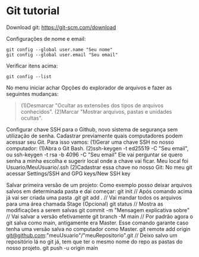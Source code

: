 # Git tutorial

Download git:
https://git-scm.com/download

Configurações de nome e email:
```
git config --global user.name "Seu nome"
git config --global user.email "Seu email"
```

Verificar itens acima:
```
git config --list
```

No menu iniciar achar Opções do explorador de arquivos e fazer as seguintes mudanças:
> (1)Desmarcar "Ocultar as extensões dos tipos de arquivos conhecidos".
> (2)Marcar "Mostrar arquivos, pastas e unidades ocultas".


Configurar chave SSH para o Github, novo sistema de segurança sem utilização de senha.
Cadastrar previamente quais computadores podem acessar seu Git.
Para isso vamos:
(1)Gerar uma chave SSH no nosso computador:
  (1)Abra o Git Bash.
  (2)ssh-keygen -t ed25519 -C "Seu email", ou ssh-keygen -t rsa -b 4096 -C "Seu email"
    Ele vai perguntar se quero senha a minha escolha e sugerir local onde a chave vai ficar.
    Meu local foi Usuario/MeuUsuario/.ssh
(2)Cadastrar essa chave no nosso Git:
    No meu git acessar Settings/SSH and GPG keys/New SSH key
    
Salvar primeira versão de um projeto:
Como exemplo posso deixar arquivos salvos em determinada pasta e dai começar:
git init // Após comando acima já vai ser criada uma pasta .git
git add . // Vai mandar todos os arquivos para uma área chamada Stage
(Opcional) git status // Mostra as modificações a serem salvas
git commit -m "Mensagem explicativa sobre" // Vai salvar a versão efetivamente
git branch -M main // Por padrão agora o git salva como main, antigamente era Master. Esse comando garante caso tenha uma versão salva no computador como Master.
git remote add origin git@github.com:"meuUsuario"/"meuRepositorio".git // Deixo salvo um repositório lá no git já, tem que ter o mesmo nome do repo as pastas do nosso projeto.
git push -u origin main

    

